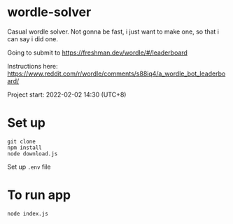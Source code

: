 # wordle-solver
Casual wordle solver. Not gonna be fast, i just want to make one, so that i can say i did one. 


Going to submit to https://freshman.dev/wordle/#/leaderboard

Instructions here: https://www.reddit.com/r/wordle/comments/s88iq4/a_wordle_bot_leaderboard/


Project start: 2022-02-02 14:30 (UTC+8)


# Set up

```
git clone
npm install
node download.js
```

Set up `.env` file

# To run app

```
node index.js
```
